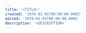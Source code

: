 ```yaml
---
title: '<TITLE>'
created: '1970-01-01T00:00:00.000Z'
edited: '1970-01-01T00:00:00.000Z'
description: '<DESCRIPTION>'
---
```

